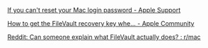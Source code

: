  

[If you can't reset your Mac login password - Apple Support](https://support.apple.com/en-us/102673) 

[How to get the FileVault recovery key whe… - Apple Community](https://discussions.apple.com/thread/252692262?sortBy=rank) 

[Reddit: Can someone explain what FileVault actually does? : r/mac](https://www.reddit.com/r/mac/comments/1hmdznv/can_someone_explain_what_filevault_actually_does/#:~:text=FileVault%20is%20an%20Apple's%20built,key%20for%20accessing%20encrypted%20data.) 